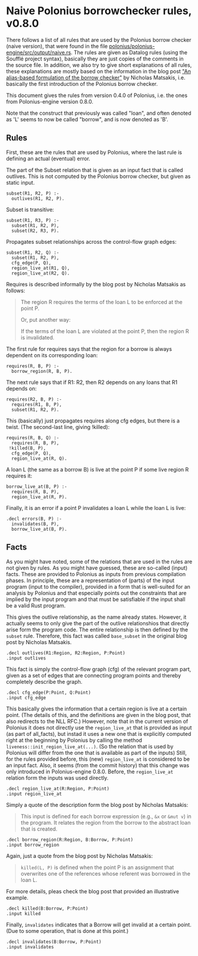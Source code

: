 # Naive Polonius borrowchecker rules, v0.8.0
There follows a list of all rules that are used by the Polonius borrow checker (naive version), that were found in the file [polonius/polonius-engine/src/output/naive.rs](https://github.com/rust-lang/polonius/blob/master/polonius-engine/src/output/naive.rs). The rules are given as Datalog rules (using the Soufflé project syntax), basically they are just copies of the comments in the source file. In addition, we also try to give short explanations of all rules, these explanations are mostly based on the information in the blog post ["An alias-based formulation of the borrow checker"](http://smallcultfollowing.com/babysteps/blog/2018/04/27/an-alias-based-formulation-of-the-borrow-checker/) by Nicholas Matsakis, i.e. basically the first introduction of the Polonius borrow checker.

This document gives the rules from version 0.4.0 of Polonius, i.e. the ones from Polonius-engine version 0.8.0.

Note that the construct that previously was called "loan", and often denoted as 'L' seems to now be called "borrow", and is now denoted as 'B'.

## Rules
First, these are the rules that are used by Polonius, where the last rule is defining an actual (eventual) error.

The part of the Subset relation that is given as an input fact that is called outlives. This is not computed by the Polonius borrow checker, but given as static input.
```Datalog
subset(R1, R2, P) :-
  outlives(R1, R2, P).
```

Subset is transitive:
```Datalog
subset(R1, R3, P) :-
  subset(R1, R2, P),
  subset(R2, R3, P).
```

Propagates subset relationships across the control-flow graph edges:
```Datalog
subset(R1, R2, Q) :-
  subset(R1, R2, P),
  cfg_edge(P, Q),
  region_live_at(R1, Q),
  region_live_at(R2, Q).
```

Requires is described informally by the blog post by Nicholas Matsakis as follows:

> The region R requires the terms of the loan L to be enforced at the point P.
>
> Or, put another way:
>
> If the terms of the loan L are violated at the point P, then the region R is invalidated.

The first rule for requires says that the region for a borrow is always dependent on its corresponding loan:
```Datalog
requires(R, B, P) :-
  borrow_region(R, B, P).
```

The next rule says that if R1: R2, then R2 depends on any loans that R1 depends on:
```Datalog
requires(R2, B, P) :-
  requires(R1, B, P),
  subset(R1, R2, P).
```

This (basically) just propagates requires along cfg edges, but there is a twist. (The second-last line, giving !killed):
```Datalog
requires(R, B, Q) :-
  requires(R, B, P),
 !killed(B, P),
  cfg_edge(P, Q),
  region_live_at(R, Q).
```

A loan L (the same as a borrow B) is live at the point P if some live region R requires it:
```Datalog
borrow_live_at(B, P) :-
  requires(R, B, P),
  region_live_at(R, P).
```

Finally, it is an error if a point P invalidates a loan L while the loan L is live:
```Datalog
.decl errors(B, P) :-
  invalidates(B, P),
  borrow_live_at(B, P).
```

## Facts
As you might have noted, some of the relations that are used in the rules are not given by rules. As you might have guessed, these are so-called (input) facts. These are provided to Polonius as inputs from previous compilation phases. In principle, these are a representation of (parts) of the input program (input to the compiler), provided in a form that is well-suited for an analysis by Polonius and that especially points out the constraints that are implied by the input program and that must be satisfiable if the input shall be a valid Rust program.

This gives the outlive relationship, as the name already states. However, it actually seems to only give the part of the outlive relationshios that directly arise form the program code. The entire relationship is then defined by the `subset` rule. Therefore, this fact was called `base_subset` in the original blog post by Nicholas Matsakis.
```Datalog
.decl outlives(R1:Region, R2:Region, P:Point)
.input outlives
```

This fact is simply the control-flow graph (cfg) of the relevant program part, given as a set of edges that are connecting program points and thereby completely describe the graph.
```Datalog
.decl cfg_edge(P:Point, Q:Point)
.input cfg_edge
```

This basically gives the information that a certain region is live at a certain point. (The details of this, and the definitions are given in the blog post, that also redirects to the NLL RFC.)
However, note that in the current version of Polonius it does not directly use the `region_live_at` that is provided as input (as part of all_facts), but instad it uses a new one that is explicitly computed right at the beginning by Polonius by calling the method `liveness::init_region_live_at(...)`. (So the relation that is used by Polonius will differ from the one that is available as part of the inputs) Still, for the rules provided before, this (new) `region_live_at` is considered to be an input fact.
Also, it seems (from the commit history) that this change was only introduced in Polonius-engine 0.8.0. Before, the `region_live_at` relation form the inputs was used directly.
```Datalog
.decl region_live_at(R:Region, P:Point)
.input region_live_at
```

Simply a quote of the description form the blog post by Nicholas Matsakis:

> This input is defined for each borrow expression (e.g., `&x` or `&mut v`) in the program. It relates the region from the borrow to the abstract loan that is created.
```Datalog
.decl borrow_region(R:Region, B:Borrow, P:Point)
.input borrow_region
```

Again, just a quote from the blog post by Nicholas Matsakis:

> `killed(L, P)` is defined when the point P is an assignment that overwrites one of the references whose referent was borrowed in the loan L.

For more details, pleas check the blog post that provided an illustrative example.
```Datalog
.decl killed(B:Borrow, P:Point)
.input killed
```

Finally, `invalidates` indicates that a Borrow will get invalid at a certain point. (Due to some operation, that is done at this point.)
```Datalog
.decl invalidates(B:Borrow, P:Point)
.input invalidates
```


